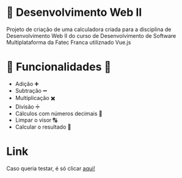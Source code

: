 # 🧮 Desenvolvimento Web II 

Projeto de criação de uma calculadora criada para a disciplina de Desenvolvimento Web II do curso de Desenvolvimento de Software Multiplataforma da Fatec Franca utiliznado Vue.js

# 🧮 Funcionalidades 🧮

- Adição ➕
- Subtração ➖
- Multiplicação ✖️
- Divisão ➗
- Cálculos com números decimais 🔢
- Limpar o visor 🔠
- Calcular o resultado 🟰

# Link #

Caso queria testar, é só clicar [aqui!](https://calcvuejsnathan.netlify.app/)
